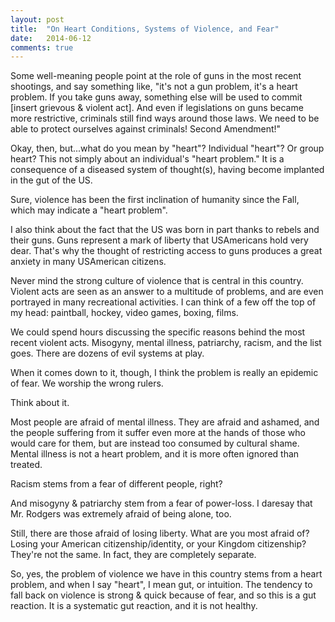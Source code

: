 ```yaml
---
layout: post
title:  "On Heart Conditions, Systems of Violence, and Fear"
date:   2014-06-12
comments: true
---
```



Some well-meaning people point at the role of guns in the most recent shootings, and say something like, "it's not a gun problem, it's a heart problem. If you take guns away, something else will be used to commit [insert grievous & violent act]. And even if legislations on guns became more restrictive, criminals still find ways around those laws. We need to be able to protect ourselves against criminals! Second Amendment!"

Okay, then, but...what do you mean by "heart"? Individual "heart"? Or group heart? This not simply about an individual's "heart problem." It is a consequence of a diseased system of thought(s), having become implanted in the gut of the US.

Sure, violence has been the first inclination of humanity since the Fall, which may indicate a "heart problem".

I also think about the fact that the US was born in part thanks to rebels and their guns. Guns represent a mark of liberty that USAmericans hold very dear. That's why the thought of restricting access to guns produces a great anxiety in many USAmerican citizens.

Never mind the strong culture of violence that is central in this country. Violent acts are seen as an answer to a multitude of problems, and are even portrayed in many recreational activities. I can think of a few off the top of my head: paintball, hockey, video games, boxing, films.

We could spend hours discussing the specific reasons behind the most recent violent acts. Misogyny, mental illness, patriarchy, racism, and the list goes. There are dozens of evil systems at play.

When it comes down to it, though, I think the problem is really an epidemic of fear. We worship the wrong rulers.

Think about it.

Most people are afraid of mental illness. They are afraid and ashamed, and the people suffering from it suffer even more at the hands of those who would care for them, but are instead too consumed by cultural shame. Mental illness is not a heart problem, and it is more often ignored than treated.

Racism stems from a fear of different people, right?

And misogyny & patriarchy stem from a fear of power-loss. I daresay that Mr. Rodgers was extremely afraid of being alone, too.

Still, there are those afraid of losing liberty. What are you most afraid of? Losing your American citizenship/identity, or your Kingdom citizenship? They're not the same. In fact, they are completely separate.

So, yes, the problem of violence we have in this country stems from a heart problem, and when I say "heart", I mean gut, or intuition. The tendency to fall back on violence is strong & quick because of fear, and so this is a gut reaction. It is a systematic gut reaction, and it is not healthy.
